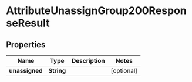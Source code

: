 

# AttributeUnassignGroup200ResponseResult

## Properties

Name | Type | Description | Notes
------------ | ------------- | ------------- | -------------
**unassigned** | **String** |  |  [optional]




